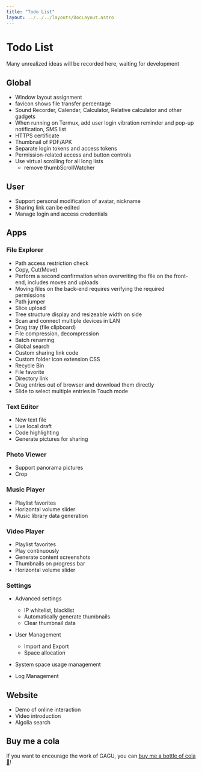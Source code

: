 ```yaml
---
title: "Todo List"
layout: ../../../layouts/DocLayout.astro
---
```


# Todo List

Many unrealized ideas will be recorded here, waiting for development

## Global

- Window layout assignment
- favicon shows file transfer percentage
- Sound Recorder, Calendar, Calculator, Relative calculator and other gadgets
- When running on Termux, add user login vibration reminder and pop-up notification, SMS list
- HTTPS certificate
- Thumbnail of PDF/APK
- Separate login tokens and access tokens
- Permission-related access and button controls
- Use virtual scrolling for all long lists
  - remove thumbScrollWatcher

## User

- Support personal modification of avatar, nickname
- Sharing link can be edited
- Manage login and access credentials

## Apps

### File Explorer

- Path access restriction check
- Copy, Cut(Move)
- Perform a second confirmation when overwriting the file on the front-end, includes moves and uploads
- Moving files on the back-end requires verifying the required permissions
- Path jumper
- Slice upload
- Tree structure display and resizeable width on side
- Scan and connect multiple devices in LAN
- Drag tray (file clipboard)
- File compression, decompression
- Batch renaming
- Global search
- Custom sharing link code
- Custom folder icon extension CSS
- Recycle Bin
- File favorite
- Directory link
- Drag entries out of browser and download them directly
- Slide to select multiple entries in Touch mode

### Text Editor

- New text file
- Live local draft
- Code highlighting
- Generate pictures for sharing

### Photo Viewer

- Support panorama pictures
- Crop

### Music Player

- Playlist favorites
- Horizontal volume slider
- Music library data generation

### Video Player

- Playlist favorites
- Play continuously
- Generate content screenshots
- Thumbnails on progress bar
- Horizontal volume slider

### Settings

- Advanced settings
   - IP whitelist, blacklist
   - Automatically generate thumbnails
   - Clear thumbnail data

- User Management
   - Import and Export
   - Space allocation

- System space usage management

- Log Management

## Website

- Demo of online interaction
- Video introduction
- Algolia search

## Buy me a cola

If you want to encourage the work of GAGU, you can [buy me a bottle of cola 🥤](https://jisuowei.com/cola?from=gagu)!
